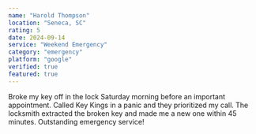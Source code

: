 ```yaml
---
name: "Harold Thompson"
location: "Seneca, SC"
rating: 5
date: 2024-09-14
service: "Weekend Emergency"
category: "emergency"
platform: "google"
verified: true
featured: true
---
```


Broke my key off in the lock Saturday morning before an important appointment. Called Key Kings in a panic and they prioritized my call. The locksmith extracted the broken key and made me a new one within 45 minutes. Outstanding emergency service!
